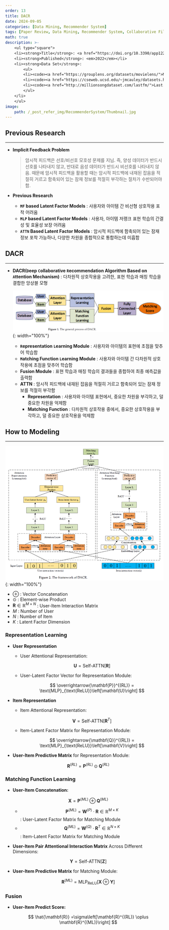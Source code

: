 ```yaml
---
order: 13
title: DACR
date: 2024-09-05
categories: [Data Mining, Recommender System]
tags: [Paper Review, Data Mining, Recommender System, Collaborative Filtering, Latent Factor Model, Deep Learning, Attention Mechanism]
math: true
description: >-
    <ul type="square">
    <li><strong>Title</strong>: <a href="https://doi.org/10.3390/app122010594"><code>Deep Collaborative Recommendation Algorithm Based on Attention Mechanism</code></a></li>
    <li><strong>Published</strong>: <em>2022</em></li>
    <li><strong>Data Set</strong>:
        <ul>
        <li><code><a href="https://grouplens.org/datasets/movielens/">MovieLens</a></code></li>
        <li><code><a href="https://cseweb.ucsd.edu/~jmcauley/datasets.html#amazon_reviews">Amazon(Music)</a></code></li>
        <li><code><a href="http://millionsongdataset.com/lastfm/">Last.fm</a></code></li>
        </ul>
    </li>
    </ul>
image:
    path: /_post_refer_img/RecommenderSystem/Thumbnail.jpg
---
```


## Previous Research
-----

- **Implicit Feedback Problem**

    > 암시적 피드백은 선호/비선호 모호성 문제를 지님. 즉, 양성 데이터가 반드시 선호를 나타내지 않고, 반대로 음성 데이터가 반드시 비선호를 나타내지 않음. 때문에 암시적 피드백을 활용할 때는 암시적 피드백에 내재된 잡음을 적절히 거르고 함축되어 있는 잠재 정보를 적절히 부각하는 절차가 수반되어야 함.

- **Previous Research**
    - **`MF` based Latent Factor Models** : 사용자와 아이템 간 비선형 상호작용 포착 어려움
    - **`MLP` based Latent Factor Models** : 사용자, 아이템 저랭크 표현 학습의 간결성 및 효율성 보장 어려움
    - **`ATTN` Based Latent Factor Models** : 암시적 피드백에 함축되어 있는 잠재 정보 포착 가능하나, 다양한 차원을 종합적으로 통합하는데 미흡함

## DACR
-----

- **DACR(`D`eep `C`ollaborative `R`ecommendation Algorithm Based on `A`ttention Mechanism)** : 다차원적 상호작용을 고려한, 표현 학습과 매칭 학습을 결합한 앙상블 모형

    ![02](/_post_refer_img/RecommenderSystem/13-02.png){: width="100%"}

    - **`R`epresentation `L`earning Module** : 사용자와 아이템의 표현에 초점을 맞추어 학습함
    - **`M`atching Function `L`earning Module** : 사용자와 아이템 간 다차원적 상호작용에 초점을 맞추어 학습함
    - **Fusion Module** : 표현 학습과 매칭 학습의 결과들을 종합하여 최종 예측값을 출력함
    - **ATTN** : 암시적 피드백에 내재된 잡음을 적절히 거르고 함축되어 있는 잠재 정보를 적절히 부각함
        - **Representation** : 사용자와 아이템 표현에서, 중요한 차원을 부각하고, 덜 중요한 차원을 억제함
        - **Matching Function** : 다차원적 상호작용 중에서, 중요한 상호작용을 부각하고, 덜 중요한 상호작용을 억제함

## How to Modeling
-----

![01](/_post_refer_img/RecommenderSystem/13-01.png){: width="100%"}

- $\oplus$ : Vector Concatenation
- $\odot$ : Element-wise Product
- $\mathbf{R} \in \mathbb{R}^{M\times N}$ : User-Item Interaction Matrix
- $M$ : Number of User
- $N$ : Number of Item
- $K$ : Latent Factor Dimension

### Representation Learning

- **User Representation**
    - User Attentional Representation:

        $$
        \mathbf{U} = \text{Self-ATTN}\left[\mathbf{R}\right]
        $$

    - User-Latent Factor Vector for Representation Module:

        $$
        \overrightarrow{\mathbf{P}}^{(RL)} = \text{MLP}_{\text{ReLU}}\left[\mathbf{U}\right]
        $$

- **Item Representation**
    - Item Attentional Representation:

        $$
        \mathbf{V} = \text{Self-ATTN}\left[\mathbf{R}^{T}\right]
        $$

    - Item-Latent Factor Matrix for Representation Module:

        $$
        \overrightarrow{\mathbf{Q}}^{(RL)} = \text{MLP}_{\text{ReLU}}\left[\mathbf{V}\right]
        $$

- **User-Item Predictive Matrix** for Representation Module:

    $$
    \mathbf{R}^{(RL)} = \mathbf{P}^{(RL)} \odot \mathbf{Q}^{(RL)}
    $$

### Matching Function Learning

- **User-Item Concatenation:**

    $$
    \mathbf{X}
    =\mathbf{P}^{(ML)} \oplus \mathbf{Q}^{(ML)}
    $$

    - $$\mathbf{P}^{(ML)} = \mathbf{W}^{(P)} \cdot \mathbf{R} \in \mathbb{R}^{M \times K}$$ : User-Latent Factor Matrix for Matching Module
    - $$\mathbf{Q}^{(ML)} = \mathbf{W}^{(Q)} \cdot \mathbf{R}^{T} \in \mathbb{R}^{N \times K}$$ : Item-Latent Factor Matrix for Matching Module

- **User-Item Pair Attentional Interaction Matrix** Across Different Dimensions:

    $$
    \mathbf{Y}
    = \text{Self-ATTN}\left[\mathbf{Z}\right]
    $$

- **User-Item Predictive Matrix** for Matching Module:

    $$
    \mathbf{R}^{(ML)}
    = \text{MLP}_{\text{ReLU}}\left[\mathbf{X} \oplus \mathbf{Y}\right]
    $$

### Fusion

- **User-Item Predict Score:**

    $$
    \hat{\mathbf{R}}
    =\sigma\left[\mathbf{R}^{(RL)} \oplus \mathbf{R}^{(ML)}\right]
    $$